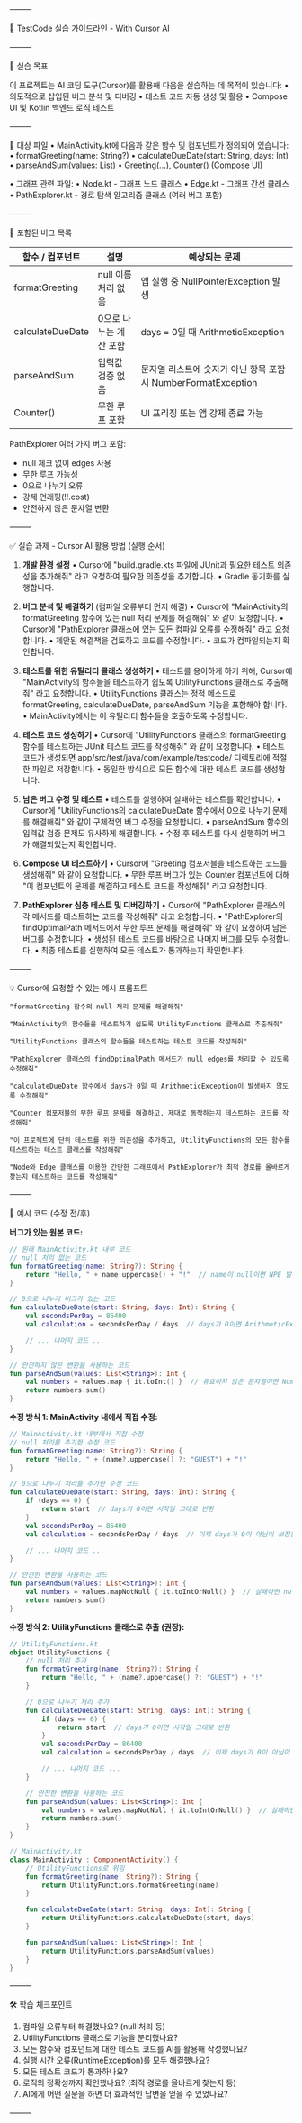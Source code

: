 ⸻

📘 TestCode 실습 가이드라인 - With Cursor AI

⸻

🧪 실습 목표

이 프로젝트는 AI 코딩 도구(Cursor)를 활용해 다음을 실습하는 데 목적이 있습니다:
• 의도적으로 삽입된 버그 분석 및 디버깅
• 테스트 코드 자동 생성 및 활용
• Compose UI 및 Kotlin 백엔드 로직 테스트

⸻

📁 대상 파일
• MainActivity.kt에 다음과 같은 함수 및 컴포넌트가 정의되어 있습니다:
• formatGreeting(name: String?)
• calculateDueDate(start: String, days: Int)
• parseAndSum(values: List<String>)
• Greeting(...), Counter() (Compose UI)

• 그래프 관련 파일:
• Node.kt - 그래프 노드 클래스
• Edge.kt - 그래프 간선 클래스
• PathExplorer.kt - 경로 탐색 알고리즘 클래스 (여러 버그 포함)

⸻

🐞 포함된 버그 목록

| 함수 / 컴포넌트  | 설명                   | 예상되는 문제                                                  |
| ---------------- | ---------------------- | -------------------------------------------------------------- |
| formatGreeting   | null 이름 처리 없음    | 앱 실행 중 NullPointerException 발생                           |
| calculateDueDate | 0으로 나누는 계산 포함 | days = 0일 때 ArithmeticException                              |
| parseAndSum      | 입력값 검증 없음       | 문자열 리스트에 숫자가 아닌 항목 포함 시 NumberFormatException |
| Counter()        | 무한 루프 포함         | UI 프리징 또는 앱 강제 종료 가능                               |

PathExplorer 여러 가지 버그 포함:

- null 체크 없이 edges 사용
- 무한 루프 가능성
- 0으로 나누기 오류
- 강제 언래핑(!!.cost)
- 안전하지 않은 문자열 변환

⸻

✅ 실습 과제 - Cursor AI 활용 방법 (실행 순서)

1. **개발 환경 설정**
   • Cursor에 "build.gradle.kts 파일에 JUnit과 필요한 테스트 의존성을 추가해줘" 라고 요청하여 필요한 의존성을 추가합니다.
   • Gradle 동기화를 실행합니다.

2. **버그 분석 및 해결하기** (컴파일 오류부터 먼저 해결)
   • Cursor에 "MainActivity의 formatGreeting 함수에 있는 null 처리 문제를 해결해줘" 와 같이 요청합니다.
   • Cursor에 "PathExplorer 클래스에 있는 모든 컴파일 오류를 수정해줘" 라고 요청합니다.
   • 제안된 해결책을 검토하고 코드를 수정합니다.
   • 코드가 컴파일되는지 확인합니다.

3. **테스트를 위한 유틸리티 클래스 생성하기**
   • 테스트를 용이하게 하기 위해, Cursor에 "MainActivity의 함수들을 테스트하기 쉽도록 UtilityFunctions 클래스로 추출해줘" 라고 요청합니다.
   • UtilityFunctions 클래스는 정적 메소드로 formatGreeting, calculateDueDate, parseAndSum 기능을 포함해야 합니다.
   • MainActivity에서는 이 유틸리티 함수들을 호출하도록 수정합니다.

4. **테스트 코드 생성하기**
   • Cursor에 "UtilityFunctions 클래스의 formatGreeting 함수를 테스트하는 JUnit 테스트 코드를 작성해줘" 와 같이 요청합니다.
   • 테스트 코드가 생성되면 app/src/test/java/com/example/testcode/ 디렉토리에 적절한 파일로 저장합니다.
   • 동일한 방식으로 모든 함수에 대한 테스트 코드를 생성합니다.

5. **남은 버그 수정 및 테스트**
   • 테스트를 실행하여 실패하는 테스트를 확인합니다.
   • Cursor에 "UtilityFunctions의 calculateDueDate 함수에서 0으로 나누기 문제를 해결해줘" 와 같이 구체적인 버그 수정을 요청합니다.
   • parseAndSum 함수의 입력값 검증 문제도 유사하게 해결합니다.
   • 수정 후 테스트를 다시 실행하여 버그가 해결되었는지 확인합니다.

6. **Compose UI 테스트하기**
   • Cursor에 "Greeting 컴포저블을 테스트하는 코드를 생성해줘" 와 같이 요청합니다.
   • 무한 루프 버그가 있는 Counter 컴포넌트에 대해 "이 컴포넌트의 문제를 해결하고 테스트 코드를 작성해줘" 라고 요청합니다.

7. **PathExplorer 심층 테스트 및 디버깅하기**
   • Cursor에 "PathExplorer 클래스의 각 메서드를 테스트하는 코드를 작성해줘" 라고 요청합니다.
   • "PathExplorer의 findOptimalPath 메서드에서 무한 루프 문제를 해결해줘" 와 같이 요청하여 남은 버그를 수정합니다.
   • 생성된 테스트 코드를 바탕으로 나머지 버그를 모두 수정합니다.
   • 최종 테스트를 실행하여 모든 테스트가 통과하는지 확인합니다.

⸻

💡 Cursor에 요청할 수 있는 예시 프롬프트

```
"formatGreeting 함수의 null 처리 문제를 해결해줘"

"MainActivity의 함수들을 테스트하기 쉽도록 UtilityFunctions 클래스로 추출해줘"

"UtilityFunctions 클래스의 함수들을 테스트하는 테스트 코드를 작성해줘"

"PathExplorer 클래스의 findOptimalPath 메서드가 null edges를 처리할 수 있도록 수정해줘"

"calculateDueDate 함수에서 days가 0일 때 ArithmeticException이 발생하지 않도록 수정해줘"

"Counter 컴포저블의 무한 루프 문제를 해결하고, 제대로 동작하는지 테스트하는 코드를 작성해줘"

"이 프로젝트에 단위 테스트를 위한 의존성을 추가하고, UtilityFunctions의 모든 함수를 테스트하는 테스트 클래스를 작성해줘"

"Node와 Edge 클래스를 이용한 간단한 그래프에서 PathExplorer가 최적 경로를 올바르게 찾는지 테스트하는 코드를 작성해줘"
```

⸻

🧩 예시 코드 (수정 전/후)

**버그가 있는 원본 코드:**

```kotlin
// 원래 MainActivity.kt 내부 코드
// null 처리 없는 코드
fun formatGreeting(name: String?): String {
    return "Hello, " + name.uppercase() + "!"  // name이 null이면 NPE 발생
}

// 0으로 나누기 버그가 있는 코드
fun calculateDueDate(start: String, days: Int): String {
    val secondsPerDay = 86400
    val calculation = secondsPerDay / days  // days가 0이면 ArithmeticException 발생

    // ... 나머지 코드 ...
}

// 안전하지 않은 변환을 사용하는 코드
fun parseAndSum(values: List<String>): Int {
    val numbers = values.map { it.toInt() }  // 유효하지 않은 문자열이면 NumberFormatException
    return numbers.sum()
}
```

**수정 방식 1: MainActivity 내에서 직접 수정:**

```kotlin
// MainActivity.kt 내부에서 직접 수정
// null 처리를 추가한 수정 코드
fun formatGreeting(name: String?): String {
    return "Hello, " + (name?.uppercase() ?: "GUEST") + "!"
}

// 0으로 나누기 처리를 추가한 수정 코드
fun calculateDueDate(start: String, days: Int): String {
    if (days == 0) {
        return start  // days가 0이면 시작일 그대로 반환
    }
    val secondsPerDay = 86400
    val calculation = secondsPerDay / days  // 이제 days가 0이 아님이 보장됨

    // ... 나머지 코드 ...
}

// 안전한 변환을 사용하는 코드
fun parseAndSum(values: List<String>): Int {
    val numbers = values.mapNotNull { it.toIntOrNull() }  // 실패하면 null 반환
    return numbers.sum()
}
```

**수정 방식 2: UtilityFunctions 클래스로 추출 (권장):**

```kotlin
// UtilityFunctions.kt
object UtilityFunctions {
    // null 처리 추가
    fun formatGreeting(name: String?): String {
        return "Hello, " + (name?.uppercase() ?: "GUEST") + "!"
    }

    // 0으로 나누기 처리 추가
    fun calculateDueDate(start: String, days: Int): String {
        if (days == 0) {
            return start  // days가 0이면 시작일 그대로 반환
        }
        val secondsPerDay = 86400
        val calculation = secondsPerDay / days  // 이제 days가 0이 아님이 보장됨

        // ... 나머지 코드 ...
    }

    // 안전한 변환을 사용하는 코드
    fun parseAndSum(values: List<String>): Int {
        val numbers = values.mapNotNull { it.toIntOrNull() }  // 실패하면 null 반환
        return numbers.sum()
    }
}

// MainActivity.kt
class MainActivity : ComponentActivity() {
    // UtilityFunctions로 위임
    fun formatGreeting(name: String?): String {
        return UtilityFunctions.formatGreeting(name)
    }

    fun calculateDueDate(start: String, days: Int): String {
        return UtilityFunctions.calculateDueDate(start, days)
    }

    fun parseAndSum(values: List<String>): Int {
        return UtilityFunctions.parseAndSum(values)
    }
}
```

⸻

🛠️ 학습 체크포인트

1. 컴파일 오류부터 해결했나요? (null 처리 등)
2. UtilityFunctions 클래스로 기능을 분리했나요?
3. 모든 함수와 컴포넌트에 대한 테스트 코드를 AI를 활용해 작성했나요?
4. 실행 시간 오류(RuntimeException)를 모두 해결했나요?
5. 모든 테스트 코드가 통과하나요?
6. 로직의 정확성까지 확인했나요? (최적 경로를 올바르게 찾는지 등)
7. AI에게 어떤 질문을 하면 더 효과적인 답변을 얻을 수 있었나요?

⸻
